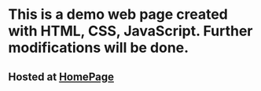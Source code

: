 # This is a demo web page created with HTML, CSS, JavaScript. Further modifications will be done.
## Hosted at [HomePage]("https://github.com/nithinreddykumbham888/FullStackTraining_Eficens/blob/master/Home.html")
